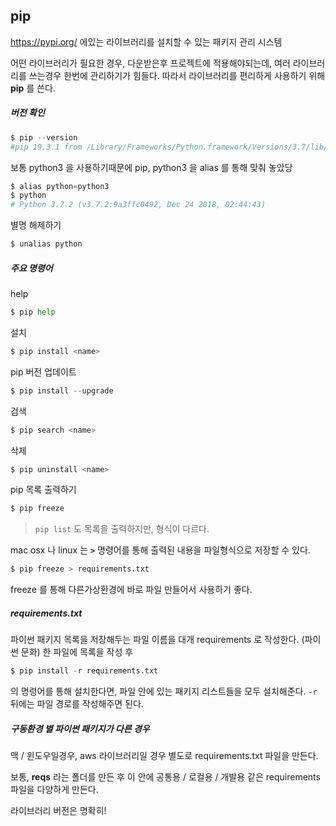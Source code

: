 ## pip

<https://pypi.org/> 에있는 라이브러리를 설치할 수 있는 패키지 관리 시스템

어떤 라이브러리가 필요한 경우, 다운받은후 프로젝트에 적용해야되는데, 여러 라이브러리를 쓰는경우 한번에 관리하기가 힘들다. 따라서 라이브러리를 편리하게 사용하기 위해 __pip__ 를 쓴다. 



##### 버전 확인

```python
$ pip --version
#pip 19.3.1 from /Library/Frameworks/Python.framework/Versions/3.7/lib/python3.7/site-packages/pip (python 3.7)
```

보통 python3 을 사용하기때문에 pip, python3 을 alias 를 통해 맞춰 놓았당 

```python
$ alias python=python3
$ python
# Python 3.7.2 (v3.7.2:9a3ffc0492, Dec 24 2018, 02:44:43) 
```

별명 해제하기

```python
$ unalias python
```



##### 주요 명령어

help

```python
$ pip help
```

설치

```python
$ pip install <name>
```

pip 버전 업데이트

```python
$ pip install --upgrade
```

검색

```python
$ pip search <name>
```

삭제

```python
$ pip uninstall <name>
```

pip 목록 출력하기

```python
$ pip freeze
```

> `pip list` 도 목록을 출력하지만, 형식이 다르다. 

mac osx 나 linux 는 __`>`__ 명령어를 통해 출력된 내용을 파일형식으로 저장할 수 있다.

```python
$ pip freeze > requirements.txt
```

freeze 를 통해 다른가상환경에 바로 파일 만들어서 사용하기 좋다.



##### requirements.txt

파이썬 패키지 목록을 저장해두는 파일 이름을 대개 requirements 로 작성한다. (파이썬 문화) 한 파일에 목록을 작성 후 

```python
$ pip install -r requirements.txt
```

의 명령어를 통해 설치한다면, 파일 안에 있는 패키지 리스트들을 모두 설치해준다. `-r` 뒤에는 파일 경로를 작성해주면 된다.



##### 구동환경 별 파이썬 패키지가 다른 경우

맥 / 윈도우일경우, aws 라이브러리일 경우 별도로 requirements.txt  파일을 만든다.

보통, __reqs__ 라는 폴더를 만든 후 이 안에 공통용 / 로컬용 / 개발용 같은 requirements 파일을 다양하게 만든다. 

라이브러리 버전은 명확히! 


